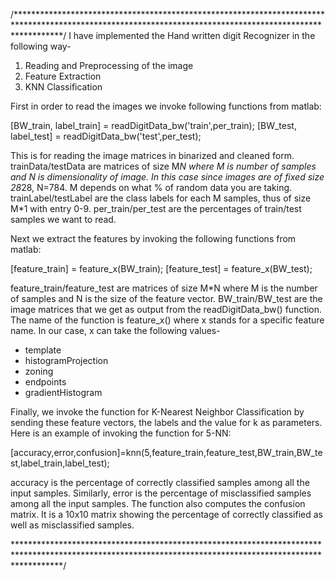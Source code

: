 /**********************************************************************************************************************************************************/
I have implemented the Hand written digit Recognizer in the following way-
1. Reading and Preprocessing of the image
2. Feature Extraction
3. KNN Classification

First in order to read the images we invoke following functions from matlab:

[BW_train, label_train] = readDigitData_bw('train',per_train);
[BW_test, label_test] = readDigitData_bw('test',per_test);

This is for reading the image matrices in binarized and cleaned form.
trainData/testData are matrices of size M*N where M is number of samples and N is dimensionality of image. In this case since images
are of fixed size 28*28, N=784. M depends on what % of random data you are taking. trainLabel/testLabel are the class labels for each M samples, thus
of size M*1 with entry 0-9. per_train/per_test are the percentages of train/test samples we want to read.

Next we extract the features by invoking the following functions from matlab:

[feature_train] = feature_x(BW_train);
[feature_test] = feature_x(BW_test);

feature_train/feature_test are matrices of size M*N where M is the number of samples and N is the size of the feature vector. BW_train/BW_test are the 
image matrices that we get as output from the readDigitData_bw() function. The name of the function is feature_x() where x stands for a specific feature name. In our
case, x can take the following values-
- template
- histogramProjection
- zoning
- endpoints
- gradientHistogram

Finally, we invoke the function for K-Nearest Neighbor Classification by sending these feature vectors, the labels and the value for k as parameters. Here is an example of invoking the function
for 5-NN:

[accuracy,error,confusion]=knn(5,feature_train,feature_test,BW_train,BW_test,label_train,label_test);

accuracy is the percentage of correctly classified samples among all the input samples. Similarly, error is the percentage of misclassified samples among all the
input samples. The function also computes the confusion matrix. It is a 10x10 matrix showing the percentage of correctly
classified as well as misclassified samples.

**********************************************************************************************************************************************************/


